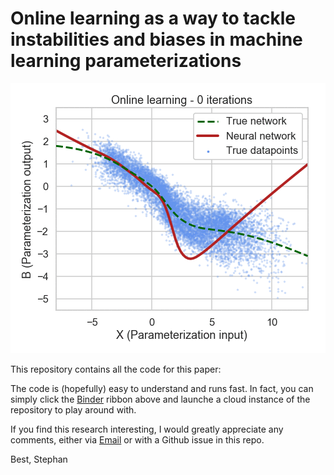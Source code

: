 # Online learning as a way to tackle instabilities and biases in machine learning parameterizations


![animation](assets/animation.gif)

This repository contains all the code for this paper:

The code is (hopefully) easy to understand and runs fast. In fact, you can simply click the [Binder](https://mybinder.readthedocs.io/en/latest/index.html#) ribbon above and launche a cloud instance of the repository to play around with.

If you find this research interesting, I would greatly appreciate any comments, either via [Email](https://raspstephan.github.io/) or with a Github issue in this repo.

Best,
Stephan
